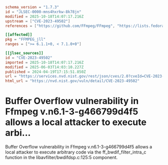 ```toml
schema_version = "1.7.3"
id = "JLSEC-0000-mns4hxrkw-8k78jn"
modified = 2025-10-18T14:07:17.216Z
upstream = ["CVE-2023-49502"]
references = ["https://github.com/FFmpeg/FFmpeg", "https://lists.fedoraproject.org/archives/list/package-announce%40lists.fedoraproject.org/message/6G7EYH2JAK5OJPVNC6AXYQ5K7YGYNCDN/", "https://lists.fedoraproject.org/archives/list/package-announce%40lists.fedoraproject.org/message/IPETICRXUOGRIM4U3BCRTIKE3IZWCSBT/", "https://lists.fedoraproject.org/archives/list/package-announce%40lists.fedoraproject.org/message/LE3ASLH6QF2E5OVJI5VA3JSEPJFFFMNY/", "https://trac.ffmpeg.org/ticket/10688", "https://github.com/FFmpeg/FFmpeg", "https://lists.fedoraproject.org/archives/list/package-announce%40lists.fedoraproject.org/message/6G7EYH2JAK5OJPVNC6AXYQ5K7YGYNCDN/", "https://lists.fedoraproject.org/archives/list/package-announce%40lists.fedoraproject.org/message/IPETICRXUOGRIM4U3BCRTIKE3IZWCSBT/", "https://lists.fedoraproject.org/archives/list/package-announce%40lists.fedoraproject.org/message/LE3ASLH6QF2E5OVJI5VA3JSEPJFFFMNY/", "https://trac.ffmpeg.org/ticket/10688"]

[[affected]]
pkg = "FFMPEG_jll"
ranges = [">= 6.1.1+0, < 7.1.0+0"]

[[jlsec_sources]]
id = "CVE-2023-49502"
imported = 2025-10-18T14:07:17.216Z
modified = 2025-06-03T14:03:10.227Z
published = 2024-04-19T17:15:51.850Z
url = "https://services.nvd.nist.gov/rest/json/cves/2.0?cveId=CVE-2023-49502"
html_url = "https://nvd.nist.gov/vuln/detail/CVE-2023-49502"
```

# Buffer Overflow vulnerability in Ffmpeg v.n6.1-3-g466799d4f5 allows a local attacker to execute arbi...

Buffer Overflow vulnerability in Ffmpeg v.n6.1-3-g466799d4f5 allows a local attacker to execute arbitrary code via the ff_bwdif_filter_intra_c function in the libavfilter/bwdifdsp.c:125:5 component.

